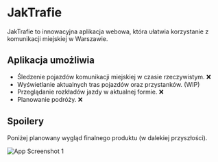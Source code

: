 
# JakTrafie

JakTrafie to innowacyjna aplikacja webowa, która ułatwia korzystanie z komunikacji miejskiej w Warszawie.



## Aplikacja umożliwia

- Śledzenie pojazdów komunikacji miejskiej w czasie rzeczywistym. ❌
- Wyświetlanie aktualnych tras pojazdów oraz przystanków. (WIP)
- Przeglądanie rozkładów jazdy w aktualnej formie. ❌
- Planowanie podróży. ❌


## Spoilery
Poniżej planowany wygląd finalnego produktu (w dalekiej przyszłości).

![App Screenshot 1](https://i.ibb.co/LQ0b04J/Desktop-1-1.jpg)


